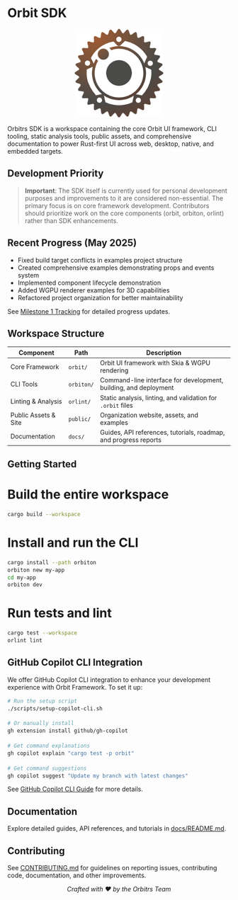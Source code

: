 # Orbit SDK

<p align="center">
  <img src="https://raw.githubusercontent.com/orbitrs/.github/refs/heads/main/assets/orbitrs.svg" alt="Orbit UI Framework" width="200">
</p>

Orbitrs SDK is a workspace containing the core Orbit UI framework, CLI tooling, static analysis tools, public assets, and comprehensive documentation to power Rust-first UI across web, desktop, native, and embedded targets.

## Development Priority

> **Important**: The SDK itself is currently used for personal development purposes and improvements to it are considered non-essential. The primary focus is on core framework development. Contributors should prioritize work on the core components (orbit, orbiton, orlint) rather than SDK enhancements.

## Recent Progress (May 2025)

- Fixed build target conflicts in examples project structure
- Created comprehensive examples demonstrating props and events system
- Implemented component lifecycle demonstration
- Added WGPU renderer examples for 3D capabilities
- Refactored project organization for better maintainability

See [Milestone 1 Tracking](docs/roadmap/tracking/milestone-1-tracking.md) for detailed progress updates.

## Workspace Structure

| Component              | Path        | Description                                                     |
|------------------------|-------------|-----------------------------------------------------------------|
| Core Framework         | `orbit/`    | Orbit UI framework with Skia & WGPU rendering                   |
| CLI Tools              | `orbiton/`  | Command-line interface for development, building, and deployment|
| Linting & Analysis     | `orlint/`   | Static analysis, linting, and validation for `.orbit` files     |
| Public Assets & Site   | `public/`   | Organization website, assets, and examples                      |
| Documentation          | `docs/`     | Guides, API references, tutorials, roadmap, and progress reports|

## Getting Started

# Build the entire workspace
```bash
cargo build --workspace
```

# Install and run the CLI
```bash
cargo install --path orbiton
orbiton new my-app
cd my-app
orbiton dev
```

# Run tests and lint
```bash
cargo test --workspace
orlint lint
```

## GitHub Copilot CLI Integration

We offer GitHub Copilot CLI integration to enhance your development experience with Orbit Framework. To set it up:

```bash
# Run the setup script
./scripts/setup-copilot-cli.sh

# Or manually install
gh extension install github/gh-copilot

# Get command explanations
gh copilot explain "cargo test -p orbit"

# Get command suggestions
gh copilot suggest "Update my branch with latest changes"
```

See [GitHub Copilot CLI Guide](docs/tooling/github-copilot-cli.md) for more details.

## Documentation

Explore detailed guides, API references, and tutorials in [docs/README.md](docs/README.md).

## Contributing

See [CONTRIBUTING.md](CONTRIBUTING.md) for guidelines on reporting issues, contributing code, documentation, and other improvements.

<p align="center">
  <em>Crafted with ❤️ by the Orbitrs Team</em>
</p>

